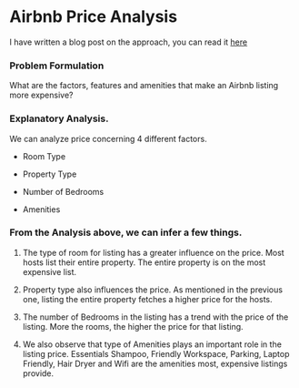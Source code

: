 # Airbnb Price Analysis

I have written a blog post on the approach, you can read it [here](https://imnischaygowda.hashnode.dev/explanatory-data-analysis-airbnb-data)

### Problem Formulation
What are the factors, features and amenities that make an Airbnb listing more expensive?


### Explanatory Analysis.
We can analyze price concerning 4 different factors.

* Room Type

* Property Type

* Number of Bedrooms

* Amenities


### From the Analysis above, we can infer a few things.

1. The type of room for listing has a greater influence on the price. Most hosts list their entire property. The entire property is on the most expensive list.

2. Property type also influences the price. As mentioned in the previous one, listing the entire property fetches a higher price for the hosts.

3. The number of Bedrooms in the listing has a trend with the price of the listing. More the rooms, the higher the price for that listing.

4. We also observe that type of Amenities plays an important role in the listing price. Essentials Shampoo, Friendly Workspace, Parking, Laptop Friendly, Hair Dryer and    Wifi are the amenities most, expensive listings provide.
